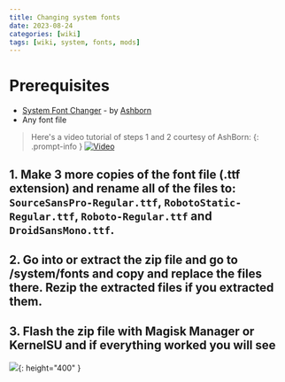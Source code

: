 ```yaml
---
title: Changing system fonts
date: 2023-08-24
categories: [wiki]
tags: [wiki, system, fonts, mods]
---
```


# Prerequisites
- [System Font Changer](https://mega.nz/file/1LFGCLIY#A4kFiEobo-aBZZIEdgwUgomlqkNey6LaMA2C9iNE5T8) - by [Ashborn](t.me/Ripper_Hybrid)
- Any font file 

> Here's a video tutorial of steps 1 and 2 courtesy of AshBorn:
{: .prompt-info }
[![Video](https://i.imgur.com/t93CcSb.png)](https://www.youtube.com/embed/ZpzeQcQmtrg)

## 1. Make 3 more copies of the font file (.ttf extension) and rename all of the files to: `SourceSansPro-Regular.ttf`, `RobotoStatic-Regular.ttf`, `Roboto-Regular.ttf` and `DroidSansMono.ttf`.

## 2. Go into or extract the zip file and go to /system/fonts and copy and replace the files there. Rezip the extracted files if you extracted them.

## 3. Flash the zip file with Magisk Manager or KernelSU and if everything worked you will see
![](https://files.catbox.moe/jnpedt.jpg){: height="400" }